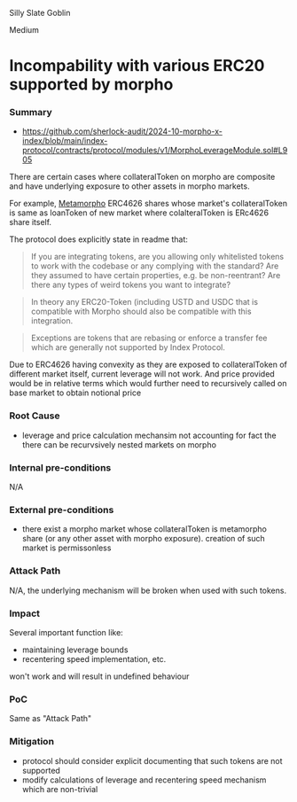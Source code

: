 Silly Slate Goblin

Medium

# Incompability with various ERC20 supported by morpho

### Summary

- https://github.com/sherlock-audit/2024-10-morpho-x-index/blob/main/index-protocol/contracts/protocol/modules/v1/MorphoLeverageModule.sol#L905

There are certain cases where collateralToken on morpho are composite and have underlying exposure to other assets in morpho markets.

For example, [Metamorpho](https://github.com/morpho-org/metamorpho/blob/main/src/MetaMorpho.sol) ERC4626 shares whose market's collateralToken is same as loanToken of new market where colalteralToken is ERc4626 share itself.

The protocol does explicitly state in readme that:

> If you are integrating tokens, are you allowing only whitelisted tokens to work with the codebase or any complying with the standard? Are they assumed to have certain properties, e.g. be non-reentrant? Are there any types of weird tokens you want to integrate?

> In theory any ERC20-Token (including USTD and USDC that is compatible with Morpho should also be compatible with this integration.

> Exceptions are tokens that are rebasing or enforce a transfer fee which are generally not supported by Index Protocol.

Due to ERC4626 having convexity as they are exposed to collateralToken of different market itself, current leverage will not work. And price provided would be in relative terms which would further need to recursively called on base market to obtain notional price

### Root Cause

- leverage and price calculation mechansim not accounting for fact the there can be recurvsively nested markets on morpho

### Internal pre-conditions

N/A

### External pre-conditions

- there exist a morpho market whose collateralToken is metamorpho share (or any other asset with morpho exposure). creation of such market is permissonless

### Attack Path

N/A, the underlying mechanism will be broken when used with such tokens.

### Impact

Several important function like:

- maintaining leverage bounds
- recentering speed implementation, etc.

won't work and will result in undefined behaviour

### PoC

Same as "Attack Path"

### Mitigation

- protocol should consider explicit documenting that such tokens are not supported
- modify calculations of leverage and recentering speed mechanism which are non-trivial